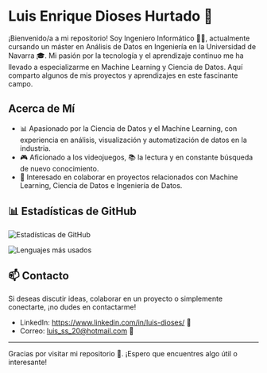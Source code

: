 # Luis Enrique Dioses Hurtado 🚀

¡Bienvenido/a a mi repositorio! Soy Ingeniero Informático 👨‍💻, actualmente cursando un máster en Análisis de Datos en Ingeniería en la Universidad de Navarra 🎓. Mi pasión por la tecnología y el aprendizaje continuo me ha llevado a especializarme en Machine Learning y Ciencia de Datos. Aquí comparto algunos de mis proyectos y aprendizajes en este fascinante campo.

## Acerca de Mí

- 📊 Apasionado por la Ciencia de Datos y el Machine Learning, con experiencia en análisis, visualización y automatización de datos en la industria.
- 🎮 Aficionado a los videojuegos, 📚 la lectura y en constante búsqueda de nuevo conocimiento.
- 🤝 Interesado en colaborar en proyectos relacionados con Machine Learning, Ciencia de Datos e Ingeniería de Datos.

## 📊 Estadísticas de GitHub

![Estadísticas de GitHub](https://github-readme-stats.vercel.app/api?username=Parafenixgol1&show_icons=true&theme=radical)

![Lenguajes más usados](https://github-readme-stats.vercel.app/api/top-langs/?username=Parafenixgol1&layout=compact&theme=radical)

## 📫 Contacto

Si deseas discutir ideas, colaborar en un proyecto o simplemente conectarte, ¡no dudes en contactarme!

- LinkedIn: https://www.linkedin.com/in/luis-dioses/ 🔗
- Correo: luis_ss_20@hotmail.com 📧

---

Gracias por visitar mi repositorio 🙌. ¡Espero que encuentres algo útil o interesante!
